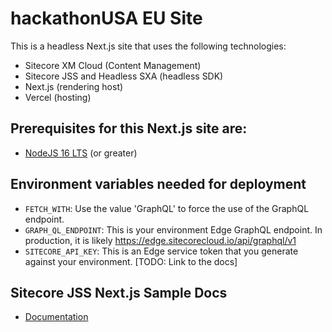 # hackathonUSA EU Site
This is a headless Next.js site that uses the following technologies:
- Sitecore XM Cloud (Content Management)
- Sitecore JSS and Headless SXA (headless SDK)
- Next.js (rendering host)
- Vercel (hosting)

## Prerequisites for this Next.js site are:
- [NodeJS 16 LTS](https://nodejs.org/en/download/) (or greater)

## Environment variables needed for deployment
- `FETCH_WITH`: Use the value 'GraphQL' to force the use of the GraphQL endpoint.
- `GRAPH_QL_ENDPOINT`: This is your environment Edge GraphQL endpoint. In production, it is likely https://edge.sitecorecloud.io/api/graphql/v1
- `SITECORE_API_KEY`: This is an Edge service token that you generate against your environment. [TODO: Link to the docs]

## Sitecore JSS Next.js Sample Docs
* [Documentation](https://doc.sitecore.com/xp/en/developers/hd/latest/sitecore-headless-development/sitecore-javascript-rendering-sdk--jss--for-next-js.html)